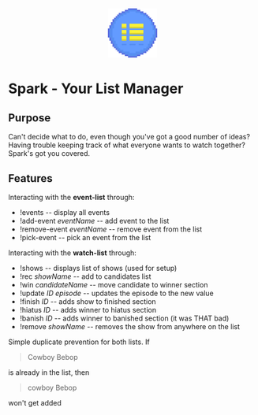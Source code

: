 <h1 align="center">
<img src="dev-notes/spark.png" width="100"/>
</h1>

# Spark - Your List Manager

## Purpose
Can't decide what to do, even though you've got a good number of ideas? Having trouble keeping track of what everyone wants to watch together? Spark's got you covered.

## Features
Interacting with the **event-list** through:
* !events -- display all events
* !add-event *eventName* -- add event to the list
* !remove-event *eventName* -- remove event from the list
* !pick-event -- pick an event from the list


Interacting with the **watch-list** through:
* !shows -- displays list of shows (used for setup)
* !rec *showName* -- add to candidates list
* !win *candidateName* -- move candidate to winner section
* !update *ID* *episode* -- updates the episode to the new value
* !finish *ID* -- adds show to finished section
* !hiatus *ID* -- adds winner to hiatus section
* !banish *ID* -- adds winner to banished section (it was THAT bad)
* !remove *showName* -- removes the show from anywhere on the list

Simple duplicate prevention for both lists. If
> Cowboy Bebop

is already in the list, then
> cowboy Bebop

won't get added
